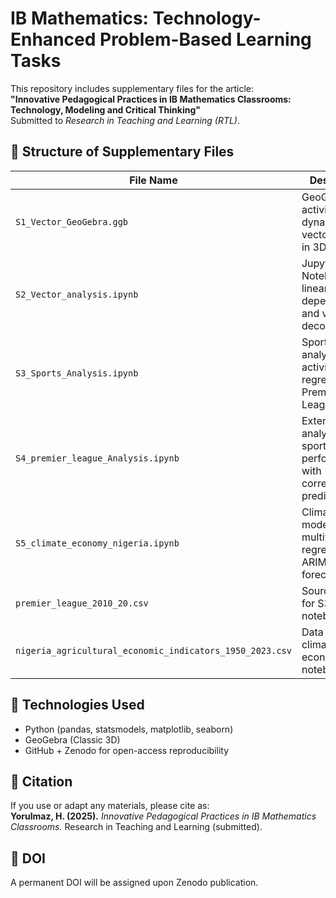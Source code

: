 # IB Mathematics: Technology-Enhanced Problem-Based Learning Tasks

This repository includes supplementary files for the article:  
**"Innovative Pedagogical Practices in IB Mathematics Classrooms: Technology, Modeling and Critical Thinking"**  
Submitted to *Research in Teaching and Learning (RTL)*.

## 📁 Structure of Supplementary Files

| File Name                            | Description                                                                 |
|-------------------------------------|-----------------------------------------------------------------------------|
| `S1_Vector_GeoGebra.ggb`            | GeoGebra activity for dynamic vector analysis in 3D.                        |
| `S2_Vector_analysis.ipynb`          | Jupyter Notebook: linear dependence and vector decomposition.              |
| `S3_Sports_Analysis.ipynb`          | Sports analytics activity using regression on Premier League data.         |
| `S4_premier_league_Analysis.ipynb`  | Extended analysis of sports performance with correlation and prediction.   |
| `S5_climate_economy_nigeria.ipynb`  | Climate modeling with multivariate regression and ARIMA/VAR forecasting.   |
| `premier_league_2010_20.csv`        | Source data for S3 and S4 notebooks.                                       |
| `nigeria_agricultural_economic_indicators_1950_2023.csv` | Data used in climate-economy notebook (S5).              |

## 🔧 Technologies Used
- Python (pandas, statsmodels, matplotlib, seaborn)
- GeoGebra (Classic 3D)
- GitHub + Zenodo for open-access reproducibility

## 📌 Citation
If you use or adapt any materials, please cite as:  
**Yorulmaz, H. (2025).** _Innovative Pedagogical Practices in IB Mathematics Classrooms._ Research in Teaching and Learning (submitted).

## 🔗 DOI
A permanent DOI will be assigned upon Zenodo publication.
